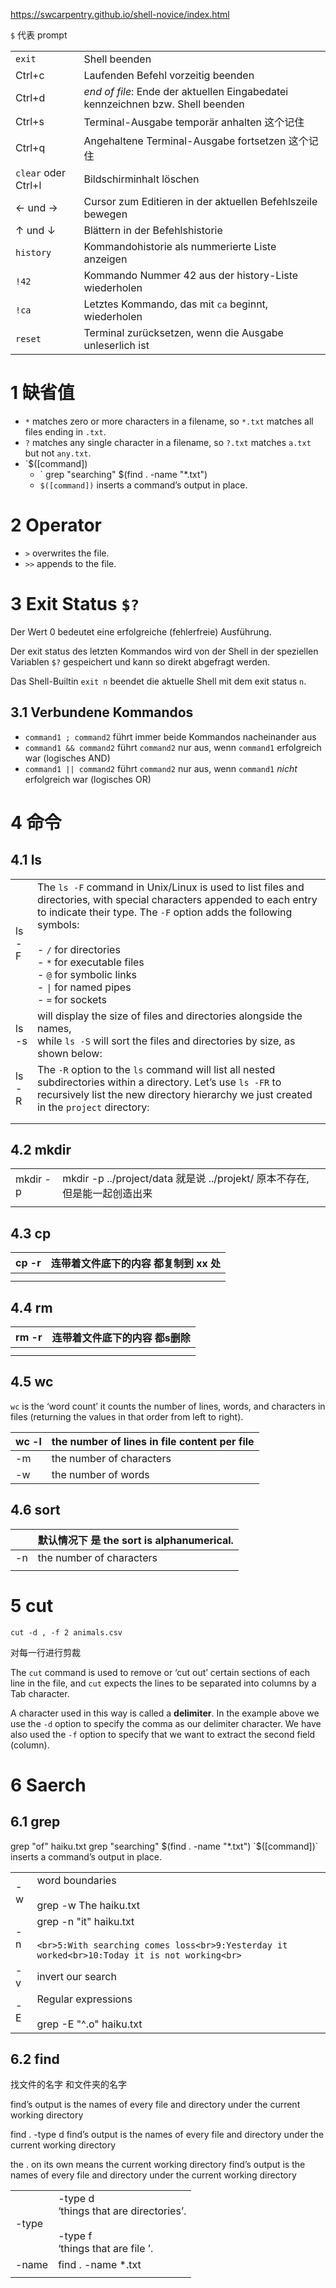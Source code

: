 
https://swcarpentry.github.io/shell-novice/index.html


`$` 代表 prompt 

|                     |                                                                                |
| ------------------- | ------------------------------------------------------------------------------ |
| `exit`              | Shell beenden                                                                  |
| Ctrl+c              | Laufenden Befehl vorzeitig beenden                                             |
| Ctrl+d              | _end of file_: Ende der aktuellen Eingabedatei kennzeichnen bzw. Shell beenden |
| Ctrl+s              | Terminal-Ausgabe temporär anhalten  这个记住                                       |
| Ctrl+q              | Angehaltene Terminal-Ausgabe fortsetzen 这个记住                                   |
| `clear` oder Ctrl+l | Bildschirminhalt löschen                                                       |
| ← und →             | Cursor zum Editieren in der aktuellen Befehlszeile bewegen                     |
| ↑ und ↓             | Blättern in der Befehlshistorie                                                |
| `history`           | Kommandohistorie als nummerierte Liste anzeigen                                |
| `!42`               | Kommando Nummer 42 aus der history-Liste wiederholen                           |
| `!ca`               | Letztes Kommando, das mit `ca` beginnt, wiederholen                            |
| `reset`             | Terminal zurücksetzen, wenn die Ausgabe unleserlich ist                        |

# 1 缺省值 

- `*` matches zero or more characters in a filename, so `*.txt` matches all files ending in `.txt`.
- `?` matches any single character in a filename, so `?.txt` matches `a.txt` but not `any.txt`.
- `$([command]) 
    - ` grep "searching" $(find . -name "*.txt")
    - `$([command])` inserts a command’s output in place.

# 2 Operator 

- `>` overwrites the file.
- `>>` appends to the file.


# 3 Exit Status `$?`

Der Wert 0 bedeutet eine erfolgreiche (fehlerfreie) Ausführung.

Der exit status des letzten Kommandos wird von der Shell in der speziellen Variablen `$?` gespeichert und kann so direkt abgefragt werden.

Das Shell-Builtin `exit n` beendet die aktuelle Shell mit dem exit status `n`.


## 3.1 Verbundene Kommandos

- `command1 ; command2` führt immer beide Kommandos nacheinander aus
- `command1 && command2` führt `command2` nur aus, wenn `command1` erfolgreich war (logisches AND)
- `command1 || command2` führt `command2` nur aus, wenn `command1` _nicht_ erfolgreich war (logisches OR)


# 4 命令 

## 4.1 ls 

|       |                                                                                                                                                                                                                                                                                                                                   |
| ----- | --------------------------------------------------------------------------------------------------------------------------------------------------------------------------------------------------------------------------------------------------------------------------------------------------------------------------------- |
| ls -F | The `ls -F` command in Unix/Linux is used to list files and directories, with special characters appended to each entry to indicate their type. The `-F` option adds the following symbols:<br><br>- `/` for directories<br>- `*` for executable files<br>- `@` for symbolic links<br>- `\|` for named pipes<br>- `=` for sockets |
| ls -s | will display the size of files and directories alongside the names, <br>while `ls -S` will sort the files and directories by size, as shown below:                                                                                                                                                                                |
| ls -R | The `-R` option to the `ls` command will list all nested subdirectories within a directory. Let’s use `ls -FR` to recursively list the new directory hierarchy we just created in the `project` directory:                                                                                                                        |
|       |                                                                                                                                                                                                                                                                                                                                   |
|       |                                                                                                                                                                                                                                                                                                                                   |

## 4.2 mkdir

|          |                                                              |
| -------- | ------------------------------------------------------------ |
| mkdir -p | mkdir -p ../project/data    就是说 ../projekt/ 原本不存在, 但是能一起创造出来 |
|          |                                                              |

## 4.3 cp


| cp -r |  连带着文件底下的内容 都复制到 xx 处  |
| ----- | ---------------------- |
|       |                        |
|       |                        |



## 4.4 rm


| rm -r | 连带着文件底下的内容 都s删除  |
| ----- | ---------------- |
|       |                  |
|       |                  |



## 4.5 wc

`wc` is the ‘word count’
it counts the number of lines, words, and characters in files (returning the values in that order from left to right).


| wc -l | the number of lines in file content per file |
| ----- | -------------------------------------------- |
| -m    | the number of characters                     |
| -w    | the number of words                          |


## 4.6 sort 


|     | 默认情况下 是 the sort is alphanumerical. |
| --- | ----------------------------------- |
| -n  | the number of characters            |
|     |                                     |


# 5 cut

`cut -d , -f 2 animals.csv`

对每一行进行剪裁 

The `cut` command is used to remove or ‘cut out’ certain sections of each line in the file, and `cut` expects the lines to be separated into columns by a Tab character. 

A character used in this way is called a **delimiter**. In the example above we use the `-d` option to specify the comma as our delimiter character. We have also used the `-f` option to specify that we want to extract the second field (column).


# 6 Saerch

## 6.1 grep

grep "of" haiku.txt
grep "searching" $(find . -name "*.txt")
`$([command])` inserts a command’s output in place.

|     |                                                                                                                                |
| --- | ------------------------------------------------------------------------------------------------------------------------------ |
| -w  | word boundaries<br><br>grep -w The haiku.txt<br>                                                                               |
| -n  | grep -n "it" haiku.txt<br><br>```<br>5:With searching comes loss<br>9:Yesterday it worked<br>10:Today it is not working<br>``` |
| -v  | invert our search                                                                                                              |
| -E  | Regular expressions<br><br>grep -E "^.o" haiku.txt                                                                             |


## 6.2 find 
找文件的名字 和文件夹的名字 

find’s output is the names of every file and directory under the current working directory

find . -type d
find’s output is the names of every file and directory under the current working directory

the . on its own means the current working directory
find’s output is the names of every file and directory under the current working directory


|       |                                                                                          |
| ----- | ---------------------------------------------------------------------------------------- |
| -type | -type d<br>‘things that are directories’.<br><br>-type f<br>‘things that are file ’.<br> |
| -name | find . -name *.txt                                                                       |
|       |                                                                                          |




